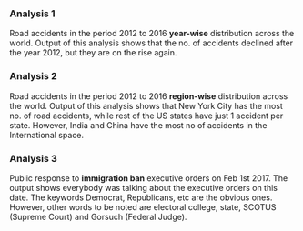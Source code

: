 ### Analysis 1

Road accidents in the period 2012 to 2016 **year-wise** distribution across the world.
Output of this analysis shows that the no. of accidents declined after the year 2012, but they are on the rise again.

### Analysis 2

Road accidents in the period 2012 to 2016 **region-wise** distribution across the world.
Output of this analysis shows that New York City has the most no. of road accidents, while rest of the US states have just 1 accident per state. However, India and China have the most no of accidents in the International space.

### Analysis 3

Public response to **immigration ban** executive orders on Feb 1st 2017.
The output shows everybody was talking about the executive orders on this date. The keywords Democrat, Republicans, etc are the obvious ones. However, other words to be noted are electoral college, state, SCOTUS (Supreme Court) and Gorsuch (Federal Judge).